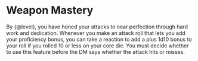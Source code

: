 # Weapon Mastery
By {@level}, you have honed your attacks to near perfection through hard work and dedication.
Whenever you make an attack roll that lets you add your proficiency bonus, you can take a reaction to add a plus 1d10 bonus to your roll if you rolled 10 or less on your core die.
You must decide whether to use this feature before the DM says whether the attack hits or misses.
